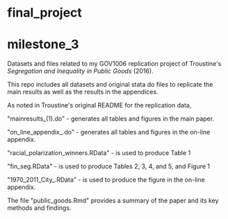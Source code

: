 # final_project


# milestone_3

Datasets and files related to my GOV1006 replication project of Troustine's *Segregation and Inequality in Public Goods* (2016).

This repo includes all datasets and original stata do files to replicate the main results as well as the results in the appendices. 

As noted in Troustine's original README for the replication data, 

"mainresults_(1).do" - generates all tables and figures in the main paper.

"on_line_appendix_.do" - generates all tables and figures in the on-line appendix.

"racial_polarization_winners.RData" - is used to produce Table 1

"fin_seg.RData" - is used to produce Tables 2, 3, 4, and 5, and Figure 1

"1970_2011_City_.RData" - is used to produce the figure in the on-line appendix.


The file "public_goods.Rmd" provides a summary of the paper and its key methods and findings. 